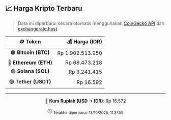 

<!-- HARGA_KRIPTO -->
## 📈 Harga Kripto Terbaru

> Data ini diperbarui secara otomatis menggunakan [CoinGecko API](https://www.coingecko.com/) dan [exchangerate.host](https://exchangerate.host/)

<div align="center">

| 🪙 Token | 💰 Harga (IDR) |
|:------:|---------------:|
| 🟠 **Bitcoin (BTC)**   | Rp 1.902.513.950 |
| 🔵 **Ethereum (ETH)**  | Rp 68.473.218 |
| 🟣 **Solana (SOL)**    | Rp 3.241.415 |
| 🟢 **Tether (USDT)**   | Rp 16.592 |

---

💱 **Kurs Rupiah (USD → IDR)**: Rp 16.572

🕒 <sub>Terakhir diperbarui: 13/10/2025, 11.37.59</sub>

</div>
<!-- /HARGA_KRIPTO -->